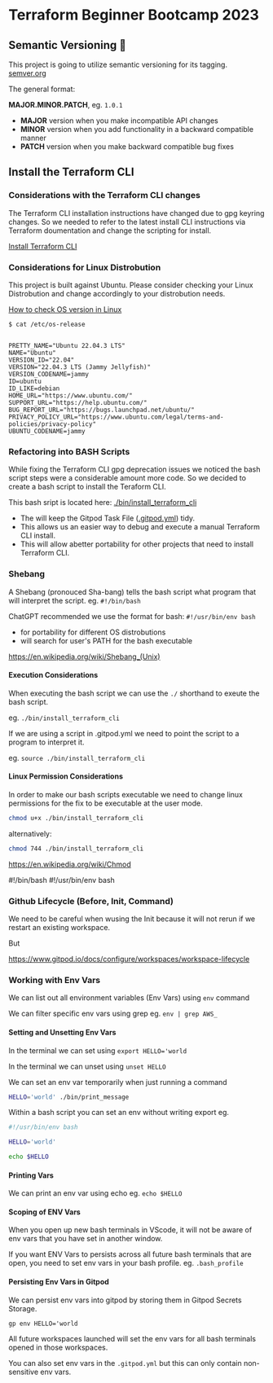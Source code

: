 # Terraform Beginner Bootcamp 2023

## Semantic Versioning 🧙

This project is going to utilize semantic versioning for its tagging.
[semver.org](https://semver.org/)


The general format:

**MAJOR.MINOR.PATCH**, eg. `1.0.1`

- **MAJOR** version when you make incompatible API changes
- **MINOR** version when you add functionality in a backward compatible manner
- **PATCH** version when you make backward compatible bug fixes

## Install the Terraform CLI

### Considerations with the Terraform CLI changes
The Terraform CLI installation instructions have changed due to gpg keyring changes. So we needed to refer to the latest install CLI instructions via Terraform doumentation and change the scripting for install.

[Install Terraform CLI](https://developer.hashicorp.com/terraform/tutorials/aws-get-started/install-cli)

### Considerations for Linux Distrobution

This project is built against Ubuntu.
Please consider checking your Linux Distrobution and change accordingly to your distrobution needs.

[How to check OS version in Linux](https://www.cyberciti.biz/faq/how-to-check-os-version-in-linux-command-line/)

```
$ cat /etc/os-release


PRETTY_NAME="Ubuntu 22.04.3 LTS"
NAME="Ubuntu"
VERSION_ID="22.04"
VERSION="22.04.3 LTS (Jammy Jellyfish)"
VERSION_CODENAME=jammy
ID=ubuntu
ID_LIKE=debian
HOME_URL="https://www.ubuntu.com/"
SUPPORT_URL="https://help.ubuntu.com/"
BUG_REPORT_URL="https://bugs.launchpad.net/ubuntu/"
PRIVACY_POLICY_URL="https://www.ubuntu.com/legal/terms-and-policies/privacy-policy"
UBUNTU_CODENAME=jammy
```

### Refactoring into BASH Scripts

While fixing the Terraform CLI gpg deprecation issues we noticed the bash script steps were a considerable amount more code. So we decided to create a bash script to install the Teraform CLI.

This bash sript is located here: [./bin/install_terraform_cli](./bin/install_terraform_cli)

- The will keep the Gitpod Task File ([.gitpod.yml](.gitpod.yml)) tidy.
- This allows us an easier way to debug and execute a manual Terraform CLI install.
- This will allow abetter portability for other projects that need to install Terraform CLI.

### Shebang

A Shebang (pronouced Sha-bang) tells the bash script what program that will interpret the script. eg. `#!/bin/bash`

ChatGPT recommended we use the format for bash: `#!/usr/bin/env bash`

- for portability for different OS distrobutions
- will search for user's PATH for the bash executable

https://en.wikipedia.org/wiki/Shebang_(Unix)
#### Execution Considerations

When executing the bash script we can use the `./` shorthand to exeute the bash script.

eg. `./bin/install_terraform_cli`

If we are using a script in .gitpod.yml we need to point the script to a program to interpret it.

eg. `source ./bin/install_terraform_cli`


#### Linux Permission Considerations

In order to make our bash scripts executable we need to change linux permissions for the fix to be executable at the user mode.

```sh
chmod u+x ./bin/install_terraform_cli
```

alternatively:

```sh
chmod 744 ./bin/install_terraform_cli
```

https://en.wikipedia.org/wiki/Chmod

#!/bin/bash
#!/usr/bin/env bash

### Github Lifecycle (Before, Init, Command)

We need to be careful when wusing the Init because it will not rerun if we restart an existing workspace.

But

https://www.gitpod.io/docs/configure/workspaces/workspace-lifecycle

### Working with Env Vars

We can list out all environment variables (Env Vars) using `env` command

We can filter specific env vars using grep eg. `env | grep AWS_`

#### Setting and Unsetting Env Vars

In the terminal we can set using `export HELLO='world`

In the terminal we can unset using `unset HELLO`

We can set an env var temporarily when just running a command

```sh
HELLO='world' ./bin/print_message
```

Within a bash script you can set an env without writing export eg.

```sh
#!/usr/bin/env bash

HELLO='world'

echo $HELLO
```

#### Printing Vars

We can print an env var using echo eg. `echo $HELLO`

#### Scoping of ENV Vars

When you open up new bash terminals in VScode, it will not be aware of env vars that you have set in another window.

If you want ENV Vars to persists across all future bash terminals that are open, you need to set env vars in your bash profile. eg. `.bash_profile`

#### Persisting Env Vars in Gitpod

We can persist env vars into gitpod by storing them in Gitpod Secrets Storage.

```
gp env HELLO='world
```

All future workspaces launched will set the env vars for all bash terminals opened in those workspaces.

You can also set env vars in the `.gitpod.yml` but this can only contain non-sensitive env vars.